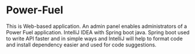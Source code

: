# Power-Fuel
This is Web-based application. An admin panel enables administrators of a Power Fuel application. IntelliJ IDEA with Spring boot java.  Spring boot used to write API faster and in simple ways and IntelliJ will help to format code and install dependency easier and used for code suggestions.
